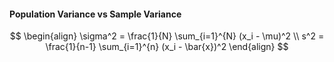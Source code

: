 #### Population Variance vs Sample Variance

$$
\begin{align}
\sigma^2 = \frac{1}{N} \sum_{i=1}^{N} (x_i - \mu)^2 \\
s^2 = \frac{1}{n-1} \sum_{i=1}^{n} (x_i - \bar{x})^2
\end{align}
$$

